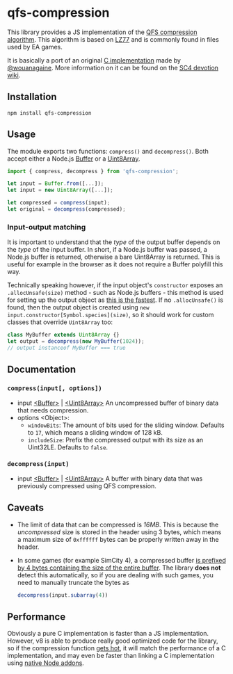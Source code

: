 # qfs-compression

This library provides a JS implementation of the [QFS compression algorithm](https://www.wiki.sc4devotion.com/index.php?title=DBPF_Compression).
This algorithm is based on [LZ77](https://en.wikipedia.org/wiki/LZ77_and_LZ78#LZ77) and is commonly found in files used by EA games.

It is basically a port of an original [C implementation](https://github.com/wouanagaine/SC4Mapper-2013/blob/master/Modules/qfs.c) made by [@wouanagaine](https://github.com/wouanagaine).
More information on it can be found on the [SC4 devotion wiki](https://www.wiki.sc4devotion.com/index.php?title=DBPF_Compression).

## Installation

`npm install qfs-compression`

## Usage

The module exports two functions: `compress()` and `decompress()`.
Both accept either a Node.js [Buffer](https://nodejs.org/api/buffer.html) or a [Uint8Array](https://developer.mozilla.org/en-US/docs/Web/JavaScript/Reference/Global_Objects/Uint8Array).

```js
import { compress, decompress } from 'qfs-compression';

let input = Buffer.from([...]);
let input = new Uint8Array([...]);

let compressed = compress(input);
let original = decompress(compressed);
```

### Input-output matching

It is important to understand that the *type* of the output buffer depends on the *type* of the input buffer.
In short, if a Node.js buffer was passed, a Node.js buffer is returned, otherwise a bare Uint8Array is returned.
This is useful for example in the browser as it does not require a Buffer polyfill this way.

Technically speaking however, if the input object's `constructor` exposes an `.allocUnsafe(size)` method - such as Node.js buffers - this method is used for setting up the output object as [this is the fastest](https://nodejs.org/api/buffer.html#static-method-bufferallocunsafesize).
If no `.allocUnsafe()` is found, then the output object is created using `new input.constructor[Symbol.species](size)`, so it should work for custom classes that override `Uint8Array` too:

```js
class MyBuffer extends Uint8Array {}
let output = decompress(new MyBuffer(1024));
// output instanceof MyBuffer === true
```

## Documentation

### `compress(input[, options])`

 - input [&lt;Buffer&gt;](https://nodejs.org/api/buffer.html) | [&lt;Uint8Array&gt;](https://developer.mozilla.org/en-US/docs/Web/JavaScript/Reference/Global_Objects/Uint8Array) An uncompressed buffer of binary data that needs compression.
 - options &lt;Object&gt;:
   - `windowBits`: The amount of bits used for the sliding window. Defaults to `17`, which means a sliding window of 128 kB.
   - `includeSize`: Prefix the compressed output with its size as an Uint32LE. Defaults to `false`.

### `decompress(input)`

 - input [&lt;Buffer&gt;](https://nodejs.org/api/buffer.html) | [&lt;Uint8Array&gt;](https://developer.mozilla.org/en-US/docs/Web/JavaScript/Reference/Global_Objects/Uint8Array) A buffer with binary data that was previously compressed using QFS compression.

## Caveats

 - The limit of data that can be compressed is *16MB*.
   This is because the *uncompressed* size is stored in the header using 3 bytes, which means a maximum size of `0xffffff` bytes can be properly written away in the header.
 - In some games (for example SimCity 4), a compressed buffer [is prefixed by 4 bytes containing the size of the entire buffer](https://www.wiki.sc4devotion.com/index.php?title=DBPF_Compression#Overview).
   The library **does not** detect this automatically, so if you are dealing with such games, you need to manually truncate the bytes as
   
   ```js
   decompress(input.subarray(4))
   ```
## Performance

Obviously a pure C implementation is faster than a JS implementation.
However, v8 is able to produce really good optimized code for the library, so if the compression function [gets hot](https://stackoverflow.com/questions/59809832/after-what-exact-number-of-execution-function-gets-hot-in-v8), it will match the performance of a C implementation, and may even be faster than linking a C implementation using [native Node addons](https://nodejs.org/api/addons.html).
